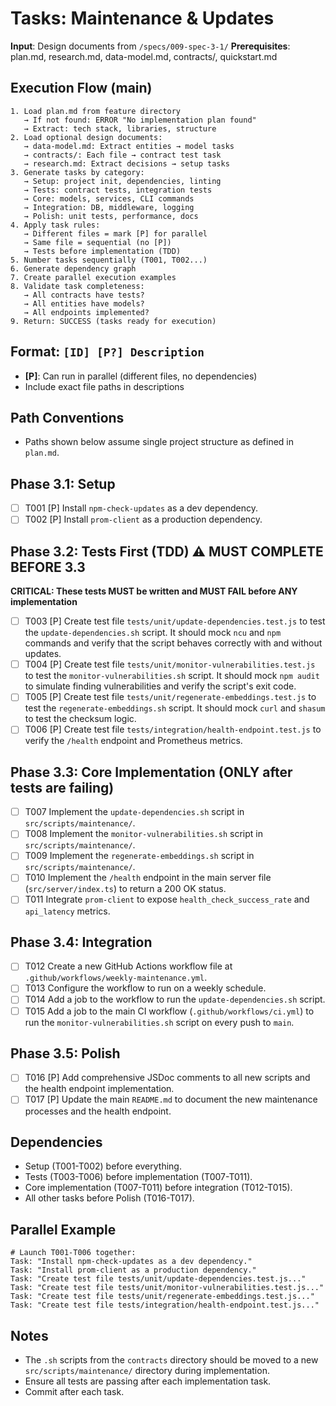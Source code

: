 # Tasks: Maintenance & Updates

**Input**: Design documents from `/specs/009-spec-3-1/`
**Prerequisites**: plan.md, research.md, data-model.md, contracts/, quickstart.md

## Execution Flow (main)
```
1. Load plan.md from feature directory
   → If not found: ERROR "No implementation plan found"
   → Extract: tech stack, libraries, structure
2. Load optional design documents:
   → data-model.md: Extract entities → model tasks
   → contracts/: Each file → contract test task
   → research.md: Extract decisions → setup tasks
3. Generate tasks by category:
   → Setup: project init, dependencies, linting
   → Tests: contract tests, integration tests
   → Core: models, services, CLI commands
   → Integration: DB, middleware, logging
   → Polish: unit tests, performance, docs
4. Apply task rules:
   → Different files = mark [P] for parallel
   → Same file = sequential (no [P])
   → Tests before implementation (TDD)
5. Number tasks sequentially (T001, T002...)
6. Generate dependency graph
7. Create parallel execution examples
8. Validate task completeness:
   → All contracts have tests?
   → All entities have models?
   → All endpoints implemented?
9. Return: SUCCESS (tasks ready for execution)
```

## Format: `[ID] [P?] Description`
- **[P]**: Can run in parallel (different files, no dependencies)
- Include exact file paths in descriptions

## Path Conventions
- Paths shown below assume single project structure as defined in `plan.md`.

## Phase 3.1: Setup
- [ ] T001 [P] Install `npm-check-updates` as a dev dependency.
- [ ] T002 [P] Install `prom-client` as a production dependency.

## Phase 3.2: Tests First (TDD) ⚠️ MUST COMPLETE BEFORE 3.3
**CRITICAL: These tests MUST be written and MUST FAIL before ANY implementation**
- [ ] T003 [P] Create test file `tests/unit/update-dependencies.test.js` to test the `update-dependencies.sh` script. It should mock `ncu` and `npm` commands and verify that the script behaves correctly with and without updates.
- [ ] T004 [P] Create test file `tests/unit/monitor-vulnerabilities.test.js` to test the `monitor-vulnerabilities.sh` script. It should mock `npm audit` to simulate finding vulnerabilities and verify the script's exit code.
- [ ] T005 [P] Create test file `tests/unit/regenerate-embeddings.test.js` to test the `regenerate-embeddings.sh` script. It should mock `curl` and `shasum` to test the checksum logic.
- [ ] T006 [P] Create test file `tests/integration/health-endpoint.test.js` to verify the `/health` endpoint and Prometheus metrics.

## Phase 3.3: Core Implementation (ONLY after tests are failing)
- [ ] T007 Implement the `update-dependencies.sh` script in `src/scripts/maintenance/`.
- [ ] T008 Implement the `monitor-vulnerabilities.sh` script in `src/scripts/maintenance/`.
- [ ] T009 Implement the `regenerate-embeddings.sh` script in `src/scripts/maintenance/`.
- [ ] T010 Implement the `/health` endpoint in the main server file (`src/server/index.ts`) to return a 200 OK status.
- [ ] T011 Integrate `prom-client` to expose `health_check_success_rate` and `api_latency` metrics.

## Phase 3.4: Integration
- [ ] T012 Create a new GitHub Actions workflow file at `.github/workflows/weekly-maintenance.yml`.
- [ ] T013 Configure the workflow to run on a weekly schedule.
- [ ] T014 Add a job to the workflow to run the `update-dependencies.sh` script.
- [ ] T015 Add a job to the main CI workflow (`.github/workflows/ci.yml`) to run the `monitor-vulnerabilities.sh` script on every push to `main`.

## Phase 3.5: Polish
- [ ] T016 [P] Add comprehensive JSDoc comments to all new scripts and the health endpoint implementation.
- [ ] T017 [P] Update the main `README.md` to document the new maintenance processes and the health endpoint.

## Dependencies
- Setup (T001-T002) before everything.
- Tests (T003-T006) before implementation (T007-T011).
- Core implementation (T007-T011) before integration (T012-T015).
- All other tasks before Polish (T016-T017).

## Parallel Example
```
# Launch T001-T006 together:
Task: "Install npm-check-updates as a dev dependency."
Task: "Install prom-client as a production dependency."
Task: "Create test file tests/unit/update-dependencies.test.js..."
Task: "Create test file tests/unit/monitor-vulnerabilities.test.js..."
Task: "Create test file tests/unit/regenerate-embeddings.test.js..."
Task: "Create test file tests/integration/health-endpoint.test.js..."
```

## Notes
- The `.sh` scripts from the `contracts` directory should be moved to a new `src/scripts/maintenance/` directory during implementation.
- Ensure all tests are passing after each implementation task.
- Commit after each task.
